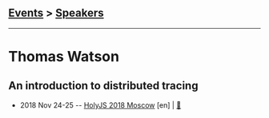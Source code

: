 ## [Events](../README.md) > [Speakers](../speakers.md)
---

# Thomas Watson

## An introduction to distributed tracing
- 2018 Nov 24-25 -- [HolyJS 2018 Moscow](https://www.youtube.com/watch?v=g7XSEdriSFM) [en] | [:notebook:](https://assets.ctfassets.net/nn534z2fqr9f/5aPRuBSqEosCsCqsKQ8aAk/85c176bb7683ba139a105ce1df43bd0a/Thomas_Watson_An_introduction_to_distributed_tracing.pdf)  
